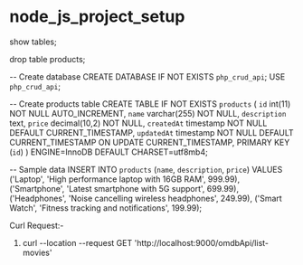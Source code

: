 # node_js_project_setup


show tables;

drop table products;

-- Create database
CREATE DATABASE IF NOT EXISTS `php_crud_api`;
USE `php_crud_api`;

-- Create products table
CREATE TABLE IF NOT EXISTS `products` (
  `id` int(11) NOT NULL AUTO_INCREMENT,
  `name` varchar(255) NOT NULL,
  `description` text,
  `price` decimal(10,2) NOT NULL,
  `createdAt` timestamp NOT NULL DEFAULT CURRENT_TIMESTAMP,
  `updatedAt` timestamp NOT NULL DEFAULT CURRENT_TIMESTAMP ON UPDATE CURRENT_TIMESTAMP,
  PRIMARY KEY (`id`)
) ENGINE=InnoDB DEFAULT CHARSET=utf8mb4;

-- Sample data
INSERT INTO `products` (`name`, `description`, `price`) VALUES
('Laptop', 'High performance laptop with 16GB RAM', 999.99),
('Smartphone', 'Latest smartphone with 5G support', 699.99),
('Headphones', 'Noise cancelling wireless headphones', 249.99),
('Smart Watch', 'Fitness tracking and notifications', 199.99);




Curl Request:- 

1. curl --location --request GET 'http://localhost:9000/omdbApi/list-movies'
